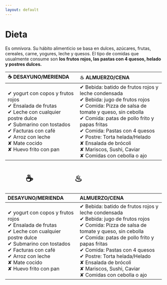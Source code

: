 ```yaml
---
layout: default
---
```

# Dieta

Es omnívora. Su hábito alimenticio se basa en dulces, azúcares, frutas, cereales, carne, yogures, leche y quesos. El tipo de comidas que usualmente consume son **los frutos rojos, las pastas con 4 quesos, helado y postres dulces.**


|☕ DESAYUNO/MERIENDA | ♨ ALMUERZO/CENA | 
|:------------------|:------------------|
| ✔ yogurt con copos y frutos rojos <br>✔ Ensalada de frutas <br>✔ Leche con cualquier postre dulce <br>✔ Submarino con tostados <br>✔ Facturas con café <br>✔ Arroz con leche <br>✘ Mate cocido <br>✘ Huevo frito con pan | ✔ Bebida: batido de frutos rojos y leche condensada <br>✔ Bebida: jugo de frutos rojos <br>✔ Comida: Pizza de salsa de tomate y queso, sin cebolla <br>✔ Comida: patas de pollo frito y papas fritas <br>✔ Comida: Pastas con 4 quesos <br>✔ Postre: Torta helada/Helado <br>✘ Ensalada de brócoli <br>✘ Mariscos, Sushi, Caviar <br> ✘ Comidas con cebolla o ajo | 
 
 
# &nbsp;&nbsp;&nbsp;&nbsp;&nbsp;&nbsp;&nbsp;&nbsp;&nbsp; ☕  &nbsp;&nbsp;&nbsp;&nbsp;&nbsp;&nbsp;&nbsp;&nbsp;&nbsp;&nbsp;&nbsp;&nbsp;&nbsp;&nbsp;&nbsp;&nbsp;&nbsp;&nbsp;  ♨
 
|DESAYUNO/MERIENDA | ALMUERZO/CENA | 
|:------------------|:------------------|
| ✔ yogurt con copos y frutos rojos <br>✔ Ensalada de frutas <br>✔ Leche con cualquier postre dulce <br>✔ Submarino con tostados <br>✔ Facturas con café <br>✔ Arroz con leche <br>✘ Mate cocido <br>✘ Huevo frito con pan | ✔ Bebida: batido de frutos rojos y leche condensada <br>✔ Bebida: jugo de frutos rojos <br>✔ Comida: Pizza de salsa de tomate y queso, sin cebolla <br>✔ Comida: patas de pollo frito y papas fritas <br>✔ Comida: Pastas con 4 quesos <br>✔ Postre: Torta helada/Helado <br>✘ Ensalada de brócoli <br>✘ Mariscos, Sushi, Caviar <br> ✘ Comidas con cebolla o ajo | 
 
